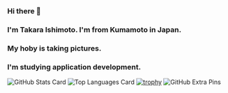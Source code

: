 ### Hi there 👋
### I'm Takara Ishimoto. I'm from Kumamoto in Japan.
### My hoby is taking pictures.
### I'm studying application development.

<!--
**IshimotoTakara/IshimotoTakara** is a ✨ _special_ ✨ repository because its `README.md` (this file) appears on your GitHub profile.

Here are some ideas to get you started:

- 🔭 I’m currently working on ...
- 🌱 I’m currently learning ...
- 👯 I’m looking to collaborate on ...
- 🤔 I’m looking for help with ...
- 💬 Ask me about ...
- 📫 How to reach me: ...
- 😄 Pronouns: ...
- ⚡ Fun fact: ...
-->
![GitHub Stats Card](https://github-readme-stats.vercel.app/api?username=IshimotoTakara&show_icons=true&count_private=true&theme=monokai)
![Top Languages Card](https://github-readme-stats.vercel.app/api/top-langs/?username=IshimotoTakara&count_private=true&theme=monokai)
[![trophy](https://github-profile-trophy.vercel.app/?username=IshimotoTakara&theme=monokai)](https://github.com/ryo-ma/github-profile-trophy)
![GitHub Extra Pins](https://github-readme-stats.vercel.app/api/pin/?username=IshimotoTakara&repo=reportoken_backend)
